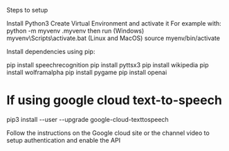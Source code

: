 Steps to setup

Install Python3
Create Virtual Environment and activate it
For example with: 
python -m myvenv .myvenv 
then run 
(Windows) myvenv\Scripts\activate.bat
(Linux and MacOS) source myenv/bin/activate

Install dependencies using pip:

pip install speechrecognition
pip install pyttsx3
pip install wikipedia
pip install wolframalpha
pip install pygame
pip install openai

# If using google cloud text-to-speech
pip3 install --user --upgrade google-cloud-texttospeech

Follow the instructions on the Google cloud site or the channel video to setup authentication and enable the API
